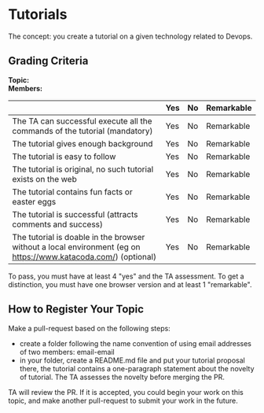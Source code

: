 # Tutorials

The concept: you create a tutorial on a given technology related to Devops.

## Grading Criteria

**Topic:**  
**Members:**

|                                             | Yes | No | Remarkable |
|-------------------------------------------- | ----|----|-------------|
|The TA can successful execute all the commands of the tutorial (mandatory) | Yes | No | Remarkable |
|The tutorial gives enough background | Yes | No | Remarkable |
|The tutorial is easy to follow  | Yes | No | Remarkable |
|The tutorial is original, no such tutorial exists on the web | Yes | No | Remarkable |
|The tutorial contains fun facts or easter eggs | Yes | No | Remarkable |
|The tutorial is successful (attracts comments and success) | Yes | No | Remarkable |
|The tutorial is doable in the browser without a local environment (eg on https://www.katacoda.com/) (optional) | Yes | No | Remarkable |

To pass, you must have at least 4 "yes" and the TA assessment.
To get a distinction, you must have one browser version and at least 1 "remarkable".


## How to Register Your Topic

Make a pull-request based on the following steps:

- create a folder following the name convention of using email addresses of two members: email-email
- in your folder, create a README.md file and put your tutorial proposal there, the tutorial contains a one-paragraph statement about the novelty of tutorial. The TA assesses the novelty before merging the PR.

TA will review the PR. If it is accepted, you could begin your work on this topic, and make another pull-request to submit your work in the future.

